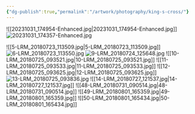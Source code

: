 ```yaml
---
{"dg-publish":true,"permalink":"/artwork/photography/king-s-cross/"}
---
```



![[20231031_174954-Enhanced.jpg\|20231031_174954-Enhanced.jpg]]
![20231031_174357-Enhanced.jpg](/img/user/20231031_174357-Enhanced.jpg)

![[5-LRM_20180723_113509.jpg\|5-LRM_20180723_113509.jpg]]
![6-LRM_20180723_113550.jpg](/img/user/Photos/King's%20Cross/6-LRM_20180723_113550.jpg)
![9-LRM_20180724_125648.jpg](/img/user/Photos/King's%20Cross/9-LRM_20180724_125648.jpg)
![[10-LRM_20180725_093521.jpg\|10-LRM_20180725_093521.jpg]]
![[11-LRM_20180725_093533.jpg\|11-LRM_20180725_093533.jpg]]
![[12-LRM_20180725_093625.jpg\|12-LRM_20180725_093625.jpg]]
![13-LRM_20180725_093836.jpg](/img/user/Photos/King's%20Cross/13-LRM_20180725_093836.jpg)
![[14-LRM_20180727_121537.jpg\|14-LRM_20180727_121537.jpg]]
![[48-LRM_20180731_090514.jpg\|48-LRM_20180731_090514.jpg]]
![[49-LRM_20180801_165359.jpg\|49-LRM_20180801_165359.jpg]]
![[50-LRM_20180801_165434.jpg\|50-LRM_20180801_165434.jpg]]
